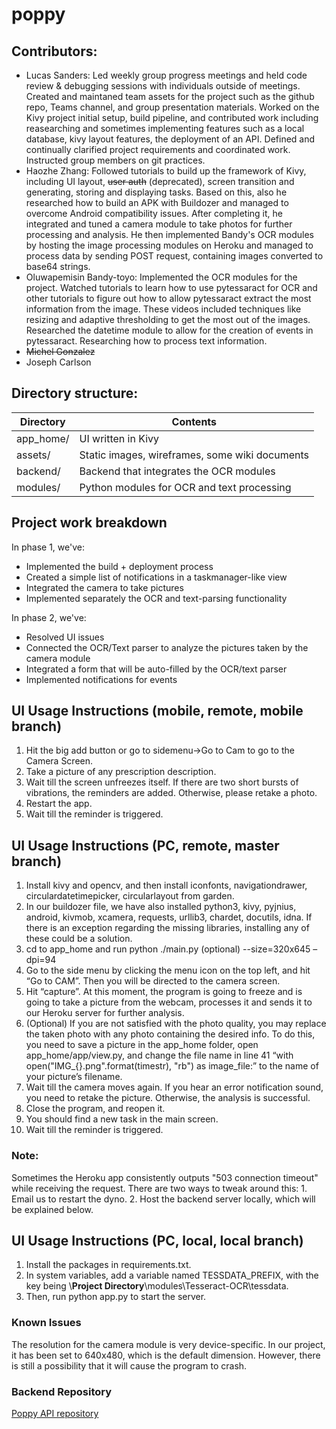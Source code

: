 # poppy

## Contributors:
- Lucas Sanders: Led weekly group progress meetings and held code review & debugging sessions with individuals outside of meetings. Created and maintaned team assets for the project such as the github repo, Teams channel, and group presentation materials. Worked on the Kivy project initial setup, build pipeline, and contributed work including reasearching and sometimes implementing features such as a local database, kivy layout features, the deployment of an API. Defined and continually clarified project requirements and coordinated work. Instructed group members on git practices.
- Haozhe Zhang: Followed tutorials to build up the framework of Kivy, including UI layout, ~~user auth~~ (deprecated), screen transition and generating, storing and displaying tasks. Based on this, also he researched how to build an APK with Buildozer and managed to overcome Android compatibility issues. After completing it, he integrated and tuned a camera module to take photos for further processing and analysis. He then implemented Bandy's OCR modules by hosting the image processing modules on Heroku and managed to process data by sending POST request, containing images converted to base64 strings.
- Oluwapemisin Bandy-toyo: Implemented the OCR modules for the project. Watched tutorials to learn how to use pytessaract for OCR and other tutorials to figure out how to allow pytessaract extract the most information from the image. These videos included techniques like resizing and adaptive thresholding to get the most out of the images. Researched the datetime module to allow for the creation of events in pytessaract. Researching how to process text information.
- ~~Michel Gonzalez~~
- Joseph Carlson

## Directory structure:
Directory  | Contents
---------- | ----------
app_home/  | UI written in Kivy
assets/    | Static images, wireframes, some wiki documents
backend/   | Backend that integrates the OCR modules
modules/   | Python modules for OCR and text processing

## Project work breakdown
In phase 1, we've:
- Implemented the build + deployment process
- Created a simple list of notifications in a taskmanager-like view
- Integrated the camera to take pictures
- Implemented separately the OCR and text-parsing functionality

In phase 2, we've:
- Resolved UI issues
- Connected the OCR/Text parser to analyze the pictures taken by the camera module
- Integrated a form that will be auto-filled by the OCR/text parser
- Implemented notifications for events

## UI Usage Instructions (mobile, remote, mobile branch)

1. Hit the big add button or go to sidemenu->Go to Cam to go to the Camera Screen.
2. Take a picture of any prescription description.
3. Wait till the screen unfreezes itself. If there are two short bursts of vibrations, the reminders are added. Otherwise, please retake a photo.
4. Restart the app.
5. Wait till the reminder is triggered. 

## UI Usage Instructions (PC, remote, master branch)

1.	Install kivy and opencv, and then install iconfonts, navigationdrawer, circulardatetimepicker, circularlayout from garden. 
2.	In our buildozer file, we have also installed python3, kivy, pyjnius, android, kivmob, xcamera, requests, urllib3, chardet, docutils, idna. If there is an exception regarding the missing libraries, installing any of these could be a solution.
3.	cd to app_home and run python ./main.py (optional) --size=320x645 –dpi=94
4.	Go to the side menu by clicking the menu icon on the top left, and hit “Go to CAM”. Then you will be directed to the camera screen.
5.	Hit “capture”. At this moment, the program is going to freeze and is going to take a picture from the webcam, processes it and sends it to our Heroku server for further analysis. 
6.	(Optional) If you are not satisfied with the photo quality, you may replace the taken photo with any photo containing the desired info. To do this, you need to save a picture in the app_home folder, open app_home/app/view.py, and change the file name in line 41 “with open("IMG_{}.png".format(timestr), "rb") as image_file:” to the name of your picture’s filename.
7.	Wait till the camera moves again. If you hear an error notification sound, you need to retake the picture. Otherwise, the analysis is successful.
8.	Close the program, and reopen it.
9.	You should find a new task in the main screen.
10.	Wait till the reminder is triggered. 

### Note:
  
  Sometimes the Heroku app consistently outputs "503 connection timeout" while receiving the request. There are two ways to tweak around this:
    1. Email us to restart the dyno.
    2. Host the backend server locally, which will be explained below.

## UI Usage Instructions (PC, local, local branch)

1. Install the packages in requirements.txt.
2. In system variables, add a variable named TESSDATA_PREFIX, with the key being \\**Project Directory**\\modules\Tesseract-OCR\tessdata.
3. Then, run python app.py to start the server.

### Known Issues

The resolution for the camera module is very device-specific. In our project, it has been set to 640x480, which is the default dimension. However, there is still a possibility that it will cause the program to crash.

### Backend Repository
[Poppy API repository](https://github.com/rrrrr4788/Poppy_Backend)
